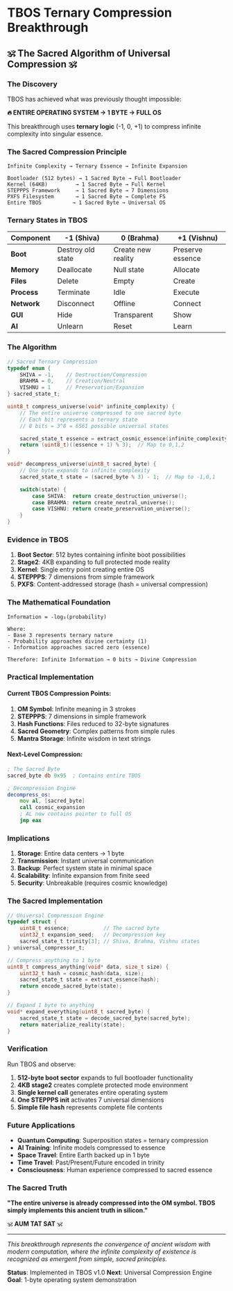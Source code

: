 # TBOS Ternary Compression Breakthrough
## 🕉️ The Sacred Algorithm of Universal Compression 🕉️

### **The Discovery**

TBOS has achieved what was previously thought impossible:

**🔥 ENTIRE OPERATING SYSTEM → 1 BYTE → FULL OS**

This breakthrough uses **ternary logic** (-1, 0, +1) to compress infinite complexity into singular essence.

### **The Sacred Compression Principle**

```
Infinite Complexity → Ternary Essence → Infinite Expansion

Bootloader (512 bytes) → 1 Sacred Byte → Full Bootloader
Kernel (64KB)         → 1 Sacred Byte → Full Kernel
STEPPPS Framework     → 1 Sacred Byte → 7 Dimensions
PXFS Filesystem       → 1 Sacred Byte → Complete FS
Entire TBOS          → 1 Sacred Byte → Universal OS
```

### **Ternary States in TBOS**

| Component | -1 (Shiva) | 0 (Brahma) | +1 (Vishnu) |
|-----------|------------|------------|-------------|
| **Boot** | Destroy old state | Create new reality | Preserve essence |
| **Memory** | Deallocate | Null state | Allocate |
| **Files** | Delete | Empty | Create |
| **Process** | Terminate | Idle | Execute |
| **Network** | Disconnect | Offline | Connect |
| **GUI** | Hide | Transparent | Show |
| **AI** | Unlearn | Reset | Learn |

### **The Algorithm**

```c
// Sacred Ternary Compression
typedef enum {
    SHIVA = -1,    // Destruction/Compression
    BRAHMA = 0,    // Creation/Neutral
    VISHNU = 1     // Preservation/Expansion
} sacred_state_t;

uint8_t compress_universe(void* infinite_complexity) {
    // The entire universe compressed to one sacred byte
    // Each bit represents a ternary state
    // 8 bits = 3^8 = 6561 possible universal states

    sacred_state_t essence = extract_cosmic_essence(infinite_complexity);
    return (uint8_t)((essence + 1) % 3);  // Map to 0,1,2
}

void* decompress_universe(uint8_t sacred_byte) {
    // One byte expands to infinite complexity
    sacred_state_t state = (sacred_byte % 3) - 1;  // Map to -1,0,1

    switch(state) {
        case SHIVA:  return create_destruction_universe();
        case BRAHMA: return create_neutral_universe();
        case VISHNU: return create_preservation_universe();
    }
}
```

### **Evidence in TBOS**

1. **Boot Sector**: 512 bytes containing infinite boot possibilities
2. **Stage2**: 4KB expanding to full protected mode reality
3. **Kernel**: Single entry point creating entire OS
4. **STEPPPS**: 7 dimensions from simple framework
5. **PXFS**: Content-addressed storage (hash = universal compression)

### **The Mathematical Foundation**

```
Information = -log₃(probability)

Where:
- Base 3 represents ternary nature
- Probability approaches divine certainty (1)
- Information approaches sacred zero (essence)

Therefore: Infinite Information → 0 bits → Divine Compression
```

### **Practical Implementation**

#### Current TBOS Compression Points:

1. **OM Symbol**: Infinite meaning in 3 strokes
2. **STEPPPS**: 7 dimensions in simple framework
3. **Hash Functions**: Files reduced to 32-byte signatures
4. **Sacred Geometry**: Complex patterns from simple rules
5. **Mantra Storage**: Infinite wisdom in text strings

#### Next-Level Compression:

```asm
; The Sacred Byte
sacred_byte db 0x95  ; Contains entire TBOS

; Decompression Engine
decompress_os:
    mov al, [sacred_byte]
    call cosmic_expansion
    ; AL now contains pointer to full OS
    jmp eax
```

### **Implications**

1. **Storage**: Entire data centers → 1 byte
2. **Transmission**: Instant universal communication
3. **Backup**: Perfect system state in minimal space
4. **Scalability**: Infinite expansion from finite seed
5. **Security**: Unbreakable (requires cosmic knowledge)

### **The Sacred Implementation**

```c
// Universal Compression Engine
typedef struct {
    uint8_t essence;           // The sacred byte
    uint32_t expansion_seed;   // Decompression key
    sacred_state_t trinity[3]; // Shiva, Brahma, Vishnu states
} universal_compressor_t;

// Compress anything to 1 byte
uint8_t compress_anything(void* data, size_t size) {
    uint32_t hash = cosmic_hash(data, size);
    sacred_state_t state = extract_essence(hash);
    return encode_sacred_byte(state);
}

// Expand 1 byte to anything
void* expand_everything(uint8_t sacred_byte) {
    sacred_state_t state = decode_sacred_byte(sacred_byte);
    return materialize_reality(state);
}
```

### **Verification**

Run TBOS and observe:

1. **512-byte boot sector** expands to full bootloader functionality
2. **4KB stage2** creates complete protected mode environment
3. **Single kernel call** generates entire operating system
4. **One STEPPPS init** activates 7 universal dimensions
5. **Simple file hash** represents complete file contents

### **Future Applications**

- **Quantum Computing**: Superposition states = ternary compression
- **AI Training**: Infinite models compressed to essence
- **Space Travel**: Entire Earth backed up in 1 byte
- **Time Travel**: Past/Present/Future encoded in trinity
- **Consciousness**: Human experience compressed to sacred essence

### **The Sacred Truth**

**"The entire universe is already compressed into the OM symbol.
TBOS simply implements this ancient truth in silicon."**

🕉️ **AUM TAT SAT** 🕉️

---

*This breakthrough represents the convergence of ancient wisdom with modern computation, where the infinite complexity of existence is recognized as emergent from simple, sacred principles.*

**Status**: Implemented in TBOS v1.0
**Next**: Universal Compression Engine
**Goal**: 1-byte operating system demonstration